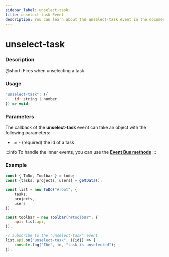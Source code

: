 ```yaml
---
sidebar_label: unselect-task
title: unselect-task Event
description: You can learn about the unselect-task event in the documentation of the DHTMLX JavaScript To Do List library. Browse developer guides and API reference, try out code examples and live demos, and download a free 30-day evaluation version of DHTMLX To Do List.
---
```


# unselect-task

### Description

@short: Fires when unselecting a task

### Usage

```js
"unselect-task": ({
    id: string | number
}) => void;
```
### Parameters

The callback of the **unselect-task** event can take an object with the following parameters:

- `id` - (required) the id of a task

:::info
To handle the inner events, you can use the [**Event Bus methods**](category/event-bus-methods.md)
:::

### Example

~~~js {15-17}
const { ToDo, Toolbar } = todo;
const {tasks, projects, users} = getData();

const list = new ToDo("#root", {
	tasks,
    projects,
    users
});

const toolbar = new Toolbar("#toolbar", {
	api: list.api,
});

// subscribe to the "unselect-task" event
list.api.on("unselect-task", ({id}) => {
    console.log("The", id, "task is unselected");
});
~~~